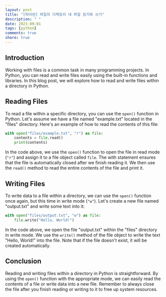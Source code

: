 ```yaml
---
layout: post
title: "[파이썬] 파일의 디렉토리 내 파일 읽기와 쓰기"
description: " "
date: 2023-09-01
tags: [python]
comments: true
share: true
---
```


## Introduction
Working with files is a common task in many programming projects. In Python, you can read and write files easily using the built-in functions and libraries. In this blog post, we will explore how to read and write files within a directory in Python.

## Reading Files
To read a file within a specific directory, you can use the `open()` function in Python. Let's assume we have a file named "example.txt" located in the "files" directory. Here's an example of how to read the contents of this file:

```python
with open("files/example.txt", "r") as file:
    contents = file.read()
    print(contents)
```

In the code above, we use the `open()` function to open the file in read mode (`"r"`) and assign it to a file object called `file`. The with statement ensures that the file is automatically closed after we finish reading it. We then use the `read()` method to read the entire contents of the file and print it.

## Writing Files
To write data to a file within a directory, we can use the `open()` function once again, but this time in write mode (`"w"`). Let's create a new file named "output.txt" and write some text into it:

```python
with open("files/output.txt", "w") as file:
    file.write("Hello, World!")
```

In the code above, we open the file "output.txt" within the "files" directory in write mode. We use the `write()` method of the file object to write the text "Hello, World!" into the file. Note that if the file doesn't exist, it will be created automatically.

## Conclusion
Reading and writing files within a directory in Python is straightforward. By using the `open()` function with the appropriate mode, we can easily read the contents of a file or write data into a new file. Remember to always close the file after you finish reading or writing to it to free up system resources.